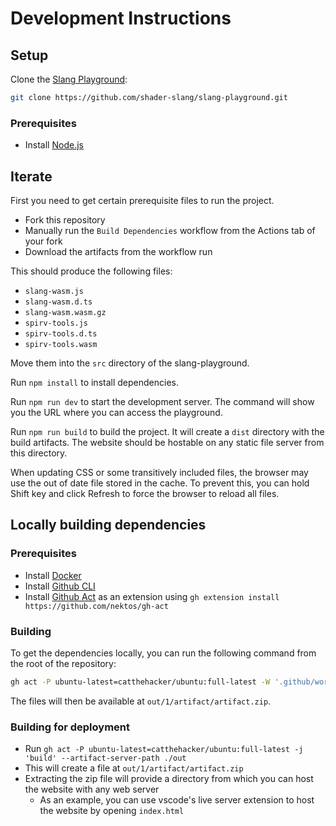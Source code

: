 # Development Instructions

## Setup

Clone the [Slang Playground](https://github.com/shader-slang/slang-playground):

```bash
git clone https://github.com/shader-slang/slang-playground.git
```

### Prerequisites

* Install [Node.js](https://nodejs.org/en/download/)

## Iterate

First you need to get certain prerequisite files to run the project.

* Fork this repository
* Manually run the `Build Dependencies` workflow from the Actions tab of your fork
* Download the artifacts from the workflow run

This should produce the following files:

* `slang-wasm.js`
* `slang-wasm.d.ts`
* `slang-wasm.wasm.gz`
* `spirv-tools.js`
* `spirv-tools.d.ts`
* `spirv-tools.wasm`

Move them into the `src` directory of the slang-playground.

Run `npm install` to install dependencies.

Run `npm run dev` to start the development server. The command will show you the URL where you can access the playground.

Run `npm run build` to build the project. It will create a `dist` directory with the build artifacts. The website should be hostable on any static file server from this directory.

When updating CSS or some transitively included files, the browser may use the out of date file stored in the cache. To prevent this, you can hold Shift key and click Refresh to force the browser to reload all files.

## Locally building dependencies

### Prerequisites

* Install [Docker](https://www.docker.com/get-started/)
* Install [Github CLI](https://cli.github.com/)
* Install [Github Act](https://github.com/nektos/gh-act) as an extension using `gh extension install https://github.com/nektos/gh-act`

### Building

To get the dependencies locally, you can run the following command from the root of the repository:

```bash
gh act -P ubuntu-latest=catthehacker/ubuntu:full-latest -W '.github/workflows/build-dependencies.yml' --artifact-server-path ./out
```

The files will then be available at `out/1/artifact/artifact.zip`.

### Building for deployment

* Run `gh act -P ubuntu-latest=catthehacker/ubuntu:full-latest -j 'build' --artifact-server-path ./out`
* This will create a file at `out/1/artifact/artifact.zip`
* Extracting the zip file will provide a directory from which you can host the website with any web server
    * As an example, you can use vscode's live server extension to host the website by opening `index.html`

